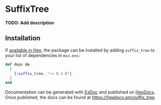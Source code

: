 # SuffixTree

**TODO: Add description**

## Installation

If [available in Hex](https://hex.pm/docs/publish), the package can be installed
by adding `suffix_tree` to your list of dependencies in `mix.exs`:

```elixir
def deps do
  [
    {:suffix_tree, "~> 0.1.0"}
  ]
end
```

Documentation can be generated with [ExDoc](https://github.com/elixir-lang/ex_doc)
and published on [HexDocs](https://hexdocs.pm). Once published, the docs can
be found at <https://hexdocs.pm/suffix_tree>.

